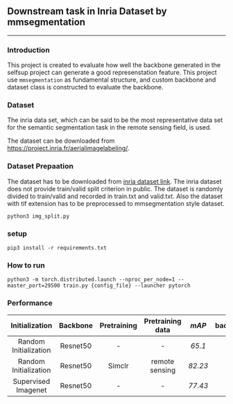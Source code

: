 ## Downstream task in Inria Dataset by mmsegmentation
---

### Introduction
This project is created to evaluate how well the backbone generated in the selfsup project can generate a good represenstation feature. This project use `mmsegmentation` as fundamental structure, and custom backbone and dataset class is constructed to evaluate the backbone.

### Dataset
The inria data set, which can be said to be the most representative data set for the semantic segmentation task in the remote sensing field, is used.

The dataset can be downloaded from https://project.inria.fr/aerialimagelabeling/.

### Dataset Prepaation

The dataset has to be downloaded from [inria dataset link](https://project.inria.fr/aerialimagelabeling/). The inria dataset does not provide train/valid split criterion in public. The dataset is randomly divided to train/valid and recorded in train.txt and valid.txt. Also the dataset with tif extension has to be preprocessed to mmsegmentation style dataset.

```
python3 img_split.py
```

### setup
```
pip3 install -r requirements.txt
```

### How to run
```
python3 -m torch.distributed.launch --nproc_per_node=1 --master_port=29500 train.py {config_file} --launcher pytorch
```

### Performance
|     Initialization    | Backbone | Pretraining | Pretraining data |  *mAP* |  background  |   building  |
|:---------------------:|:--------:|:-----------:|:----------------:|:------:|:------------:|:-----------:|
| Random Initialization | Resnet50 |      -      |         -        | *65.1* | 88.68        | 41.52       |
| Random Initialization | Resnet50 |   Simclr    |  remote sensing  | *82.23*| 94.14        | 70.33       |
| Supervised Imagenet   | Resnet50 |      -      |         -        | *77.43*| 92.58        | 62.27       |
